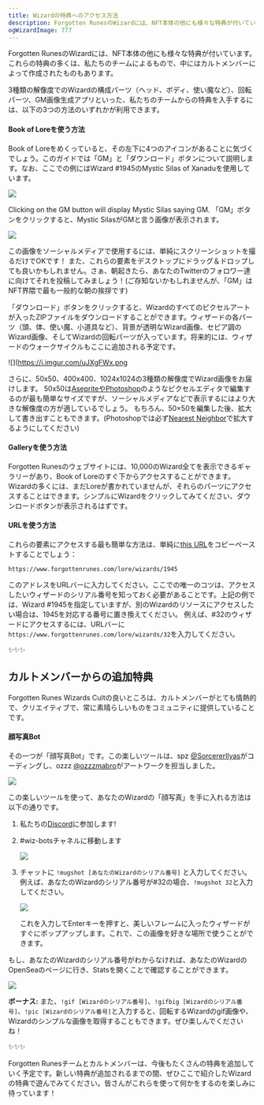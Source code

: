 ```yaml
---
title: Wizardの特典へのアクセス方法
description: Forgotten RunesのWizardには、NFT本体の他にも様々な特典が付いています。このガイドでは、Wizardの画像へのアクセス方法、Wizardの回転パーツ、GM画像生成アプリなどに加え、ウォークサイクルなどの今後の配布が予定されている特典についてもご紹介します。
ogWizardImage: 777
---
```


Forgotten RunesのWizardには、NFT本体の他にも様々な特典が付いています。これらの特典の多くは、私たちのチームによるもので、中にはカルトメンバーによって作成されたものもあります。

3種類の解像度でのWizardの構成パーツ（ヘッド、ボディ、使い魔など）、回転パーツ、GM画像生成アプリといった、私たちのチームからの特典を入手するには、以下の3つの方法のいずれかが利用できます。

#### **Book of Loreを使う方法**

Book of Loreをめくっていると、その左下に4つのアイコンがあることに気づくでしょう。このガイドでは「GM」と「ダウンロード」ボタンについて説明します。なお、ここでの例にはWizard #1945のMystic Silas of Xanaduを使用しています。

![](https://i.imgur.com/X1IxYea.png)

Clicking on the GM button will display Mystic Silas saying GM.
「GM」ボタンをクリックすると、Mystic SilasがGMと言う画像が表示されます。

![](https://i.imgur.com/4VT3rgt.png)

この画像をソーシャルメディアで使用するには、単純にスクリーンショットを撮るだけでOKです！
また、これらの要素をデスクトップにドラッグ＆ドロップしても良いかもしれません。さぁ、朝起きたら、あなたのTwitterのフォロワー達に向けてそれを投稿してみましょう！(ご存知ないかもしれませんが、「GM」はNFT界隈で最も一般的な朝の挨拶です)

「ダウンロード」ボタンをクリックすると、Wizardのすべてのピクセルアートが入ったZIPファイルをダウンロードすることができます。ウィザードの各パーツ（頭、体、使い魔、小道具など）、背景が透明なWizard画像、セピア調のWizard画像、そしてWizardの回転パーツが入っています。将来的には、ウィザードのウォークサイクルもここに追加される予定です。

![](https://i.imgur.com/uJXgFWx.png

さらに、50x50、400x400、1024x1024の3種類の解像度でWizard画像をお届けします。
50x50は[AsepriteやPhotoshop](https://www.forgottenrunes.com/posts/how-to-use-aseprite-for-wizards)のようなピクセルエディタで編集するのが最も簡単なサイズですが、ソーシャルメディアなどで表示するにはより大きな解像度の方が適しているでしょう。
もちろん、50×50を編集した後、拡大して書き出すこともできます。(Photoshopでは必ず[Nearest Neighbor](https://www.hipsthetic.com/enlarge-pixel-art-without-blurring-in-photoshop/)で拡大するようにしてください)

#### **Galleryを使う方法**

Forgotten Runesのウェブサイトには、10,000のWizard全てを表示できるギャラリーがあり、Book of Loreのすぐ下からアクセスすることができます。Wizardの多くには、まだLoreが書かれていませんが、それらのパーツにアクセスすることはできます。シンプルにWizardをクリックしてみてください、ダウンロードボタンが表示されるはずです。

#### **URLを使う方法**

これらの要素にアクセスする最も簡単な方法は、単純に[this URL](https://www.forgottenrunes.com/lore/wizards/1945)をコピーペーストすることでしょう：

`https://www.forgottenrunes.com/lore/wizards/1945`

このアドレスをURLバーに入力してください。ここでの唯一のコツは、アクセスしたいウィザードのシリアル番号を知っておく必要があることです。上記の例では、Wizard #1945を指定していますが、別のWizardのリソースにアクセスしたい場合は、1945を対応する番号に置き換えてください。
例えば、#32のウィザードにアクセスするには、URLバーに`
https://www.forgottenrunes.com/lore/wizards/32`を入力してください。

✨✨✨

## カルトメンバーからの追加特典

Forgotten Runes Wizards Cultの良いところは、カルトメンバーがとても情熱的で、クリエイティブで、常に素晴らしいものをコミュニティに提供していることです。

#### **顔写真Bot**

その一つが「顔写真Bot」です。この楽しいツールは、spz [@SorcererIlyas](https://twitter.com/SorcererIlyas)がコーディングし、ozzz [@ozzzmabro](https://twitter.com/ozzzmabro)がアートワークを担当しました。

![](https://i.imgur.com/s2fK085.png)

この楽しいツールを使って、あなたのWizardの「顔写真」を手に入れる方法は以下の通りです。

1. 私たちの[Discord](https://t.co/maMRpMaVhJ?amp=1)に参加します!

2. \#wiz-botsチャネルに移動します

   ![](https://i.imgur.com/7qD2f6I.png)
   
3. チャットに `!mugshot [あなたのWizardのシリアル番号]` と入力してください。例えば、あなたのWizardのシリアル番号が#32の場合、`!mugshot 32`と入力してください。

   ![](https://i.imgur.com/6EGvDn9.png)
   
   これを入力してEnterキーを押すと、美しいフレームに入ったウィザードがすぐにポップアップします。これで、この画像を好きな場所で使うことができます。

もし、あなたのWizardのシリアル番号がわからなければ、あなたのWizardのOpenSeaのページに行き、Statsを開くことで確認することができます。

![](https://i.imgur.com/9U0cc12.png)

**ボーナス:** また、`!gif [Wizardのシリアル番号]`、`!gifbig [Wizardのシリアル番号]`、`!pic [Wizardのシリアル番号]`と入力すると、回転するWizardのgif画像や、Wizardのシンプルな画像を取得することもできます。ぜひ楽しんでくださいね！

✨✨✨

Forgotten Runesチームとカルトメンバーは、今後もたくさんの特典を追加していく予定です。新しい特典が追加されるまでの間、ぜひここで紹介したWizardの特典で遊んでみてください。皆さんがこれらを使って何かをするのを楽しみに待っています！
